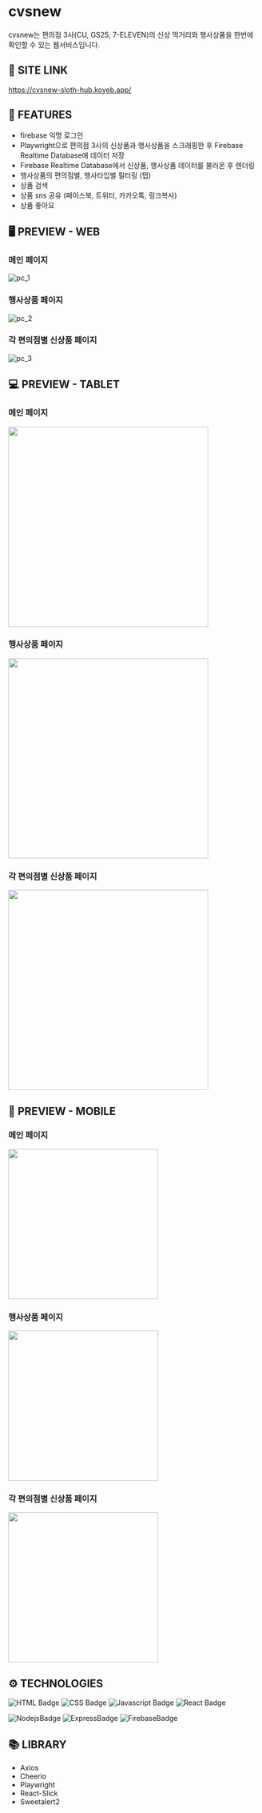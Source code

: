 # **cvsnew**

cvsnew는 편의점 3사(CU, GS25, 7-ELEVEN)의 신상 먹거리와 행사상품을 한번에 확인할 수 있는 웹서비스입니다.

## 🔗 **SITE LINK**
https://cvsnew-sloth-hub.koyeb.app/

## 📄 **FEATURES**
- firebase 익명 로그인
- Playwright으로 편의점 3사의 신상품과 행사상품을 스크래핑한 후 Firebase Realtime Database에 데이터 저장
- Firebase Realtime Database에서 신상품, 행사상품 데이터를 불러온 후 렌더링
- 행사상품의 편의점별, 행사타입별 필터링 (탭)
- 상품 검색
- 상품 sns 공유 (페이스북, 트위터, 카카오톡, 링크복사)
- 상품 좋아요

## 🖥 PREVIEW - **WEB**

### 메인 페이지
![pc_1](https://github.com/sloth-hub/cvsnew/assets/53851248/558ec17c-195d-40e0-a3c0-567ad559f9c6)
### 행사상품 페이지
![pc_2](https://github.com/sloth-hub/cvsnew/assets/53851248/ce91562e-9ece-4e47-a3b2-11cda5e12f76)
### 각 편의점별 신상품 페이지
![pc_3](https://github.com/sloth-hub/cvsnew/assets/53851248/7e3c95f1-fb26-44f3-ab96-e3ccccea4993)

## 💻 PREVIEW - **TABLET**

### 메인 페이지
<img src="https://github.com/sloth-hub/cvsnew/assets/53851248/5cdaf00f-fdc6-4ebe-9316-35f407dbdc7e" width="400"/>

### 행사상품 페이지
<img src="https://github.com/sloth-hub/cvsnew/assets/53851248/a783d153-ad13-412a-aee1-7e0d89b39a90" width="400"/>

### 각 편의점별 신상품 페이지
<img src="https://github.com/sloth-hub/cvsnew/assets/53851248/f6fe49ec-65b4-4c56-bff4-13817e8e56e1" width="400"/>

## 📱 PREVIEW - **MOBILE**

### 메인 페이지
<img src="https://github.com/sloth-hub/cvsnew/assets/53851248/c23a27f9-2ccf-430f-ab6b-0b500ea3fe7c" width="300"/>

### 행사상품 페이지
<img src="https://github.com/sloth-hub/cvsnew/assets/53851248/a2146df2-a067-48c7-85f5-811b34cba6b0" width="300"/>

### 각 편의점별 신상품 페이지
<img src="https://github.com/sloth-hub/cvsnew/assets/53851248/cae85b0f-2703-41f7-9361-80f18ae538e6" width="300"/>

## ⚙ TECHNOLOGIES

![HTML Badge](https://img.shields.io/badge/html5-E34F26?style=for-the-badge&logo=html5&logoColor=white)
![CSS Badge](https://img.shields.io/badge/css3-1572B6?style=for-the-badge&logo=css3&logoColor=white)
![Javascript Badge](https://img.shields.io/badge/javascript-F7DF1E?style=for-the-badge&logo=javascript&logoColor=black)
![React Badge](https://img.shields.io/badge/react-61DAFB?style=for-the-badge&logo=react&logoColor=black)


![NodejsBadge](https://img.shields.io/badge/node.js-339933?style=for-the-badge&logo=node.js&logoColor=white)
![ExpressBadge](https://img.shields.io/badge/express-000000?style=for-the-badge&logo=express&logoColor=white)
![FirebaseBadge](https://img.shields.io/badge/firebase-FFCA28?style=for-the-badge&logo=firebase&logoColor=white)

## 📚 LIBRARY

- Axios
- Cheerio
- Playwright
- React-Slick
- Sweetalert2
